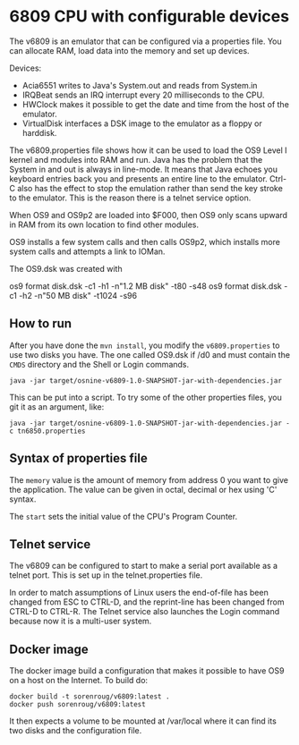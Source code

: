 6809 CPU with configurable devices
==================================

The v6809 is an emulator that can be configured via a properties file.
You can allocate RAM, load data into the memory and set up devices.

Devices:
* Acia6551 writes to Java's System.out and reads from System.in
* IRQBeat sends an IRQ interrupt every 20 milliseconds to the CPU.
* HWClock makes it possible to get the date and time from the host of the emulator.
* VirtualDisk interfaces a DSK image to the emulator as a floppy or harddisk.

The v6809.properties file shows how it can be used to load the OS9 Level I kernel and modules into RAM and run. Java has the problem that the System in and out is always in line-mode. It means that Java echoes you keyboard entries back you and presents an entire line to the emulator. Ctrl-C also has the effect to stop the emulation rather than send the key stroke to the emulator. This is the reason there is a telnet service option.

When OS9 and OS9p2 are loaded into $F000, then OS9 only scans upward in RAM from its own location to find other modules.

OS9 installs a few system calls and then calls OS9p2, which installs more system calls and attempts a link to IOMan.

The OS9.dsk was created with

   os9 format disk.dsk -c1 -h1 -n"1.2 MB disk" -t80 -s48
   os9 format disk.dsk -c1 -h2 -n"50 MB disk" -t1024 -s96

How to run
----------

After you have done the `mvn install`, you modify the `v6809.properties` to use two disks you have. The one called OS9.dsk if /d0 and must contain the `CMDS` directory and the Shell or Login commands.

    java -jar target/osnine-v6809-1.0-SNAPSHOT-jar-with-dependencies.jar

This can be put into a script. To try some of the other properties files, you git it as an argument, like:

    java -jar target/osnine-v6809-1.0-SNAPSHOT-jar-with-dependencies.jar -c tn6850.properties

Syntax of properties file
-------------------------
The `memory` value is the amount of memory from address 0 you want to give the application. The value can be given in octal, decimal or hex using 'C' syntax.

The `start` sets the initial value of the CPU's Program Counter.

Telnet service
--------------

The v6809 can be configured to start to make a serial port available as a telnet port. This is set up in the telnet.properties file.

In order to match assumptions of Linux users the end-of-file has been changed from ESC to CTRL-D,
and the reprint-line has been changed from CTRL-D to CTRL-R. The Telnet service also launches the Login command because now it is a multi-user system.

Docker image
------------

The docker image build a configuration that makes it possible to have OS9 on a host on the Internet. To build do:
```
docker build -t sorenroug/v6809:latest .
docker push sorenroug/v6809:latest
```
It then expects a volume to be mounted at /var/local where it can find its two disks and the configuration file.

